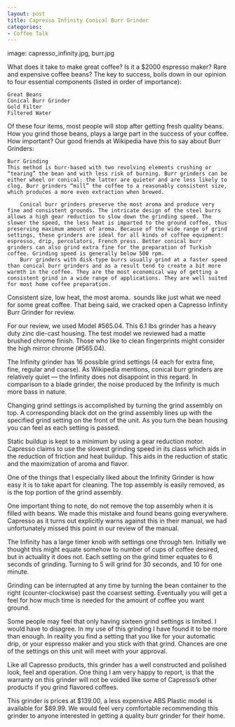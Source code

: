```yaml
---
layout: post
title: Capresso Infinity Conical Burr Grinder
categories:
- Coffee Talk
---
```

image: capresso_infinity.jpg, burr.jpg

What does it take to make great coffee? Is it a $2000 espresso maker? Rare and expensive coffee beans? The key to success, boils down in our opinion to four essential components (listed in order of importance):

    Great Beans
    Conical Burr Grinder
    Gold Filter
    Filtered Water

Of these four items, most people will stop after getting fresh quality beans. How you grind those beans, plays a large part in the success of your coffee. How important? Our good friends at Wikipedia have this to say about Burr Grinders:

    Burr Grinding
    This method is burr-based with two revolving elements crushing or “tearing” the bean and with less risk of burning. Burr grinders can be either wheel or conical; the latter are quieter and are less likely to clog. Burr grinders “mill” the coffee to a reasonably consistent size, which produces a more even extraction when brewed.

        Conical burr grinders preserve the most aroma and produce very fine and consistent grounds. The intricate design of the steel burrs allows a high gear reduction to slow down the grinding speed. The slower the speed, the less heat is imparted to the ground coffee, thus preserving maximum amount of aroma. Because of the wide range of grind settings, these grinders are ideal for all kinds of coffee equipment: espresso, drip, percolators, French press. Better conical burr grinders can also grind extra fine for the preparation of Turkish coffee. Grinding speed is generally below 500 rpm.
        Burr grinders with disk-type burrs usually grind at a faster speed than conical burr grinders and as a result tend to create a bit more warmth in the coffee. They are the most economical way of getting a consistent grind in a wide range of applications. They are well suited for most home coffee preparation.

Consistent size, low heat, the most aroma.. sounds like just what we need for some great coffee. That being said, we cracked open a Capresso Infinity Burr Grinder for review.

For our review, we used Model #565.04. This 6.1 lbs grinder has a heavy duty zinc die-cast housing. The test model we reviewed had a matte brushed chrome finish. Those who like to clean fingerprints might consider the high mirror chrome (#565.04).

The Infinity grinder has 16 possible grind settings (4 each for extra fine, fine, regular and coarse). As Wikipedia mentions, conical burr grinders are relatively quiet — the Infinity does not disappoint in this regard. In comparison to a blade grinder, the noise produced by the Infinity is much more bass in nature.

Changing grind settings is accomplished by turning the grind assembly on top. A corresponding black dot on the grind assembly lines up with the specified grind setting on the front of the unit. As you turn the bean housing you can feel as each setting is passed.

Static buildup is kept to a minimum by using a gear reduction motor. Capresso claims to use the slowest grinding speed in its class which aids in the reduction of friction and heat buildup. This aids in the reduction of static and the maximization of aroma and flavor.

One of the things that I especially liked about the Infinity Grinder is how easy it is to take apart for cleaning. The top assembly is easily removed, as is the top portion of the grind assembly.

One important thing to note, do not remove the top assembly when it is filled with beans. We made this mistake and found beans going everywhere. Capresso as it turns out explicitly warns against this in their manual, we had unfortunately missed this point in our review of the manual.

The Infinity has a large timer knob with settings one through ten. Initially we thought this might equate somehow to number of cups of coffee desired, but in actuality it does not. Each setting on the grind timer equates to 6 seconds of grinding. Turning to 5 will grind for 30 seconds, and 10 for one minute.

Grinding can be interrupted at any time by turning the bean container to the right (counter-clockwise) past the coarsest setting. Eventually you will get a feel for how much time is needed for the amount of coffee you want ground.

Some people may feel that only having sixteen grind settings is limited. I would have to disagree. In my use of this grinding I have found it to be more than enough. In reality you find a setting that you like for your automatic drip, or your espresso maker and you stick with that grind. Chances are one of the settings on this unit will meet with your approval.

Like all Capresso products, this grinder has a well constructed and polished look, feel and operation. One thing I am very happy to report, is that the warranty on this grinder will not be voided like some of Capresso’s other products if you grind flavored coffees.

This grinder is prices at $139.00, a less expensive ABS Plastic model is available for $89.99. We would feel very comfortable recommending this grinder to anyone interested in getting a quality burr grinder for their home. 